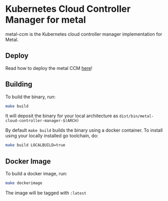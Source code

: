 # Kubernetes Cloud Controller Manager for metal

metal-ccm is the Kubernetes cloud controller manager implementation for Metal.

## Deploy

Read how to deploy the metal CCM [here](deploy/releases/)!

## Building

To build the binary, run:

```bash
make build
```

It will deposit the binary for your local architecture as `dist/bin/metal-cloud-controller-manager-$(ARCH)`

By default `make build` builds the binary using a docker container. To install using your locally installed go toolchain, do:

```bash
make build LOCALBUILD=true
```

## Docker Image

To build a docker image, run:

```bash
make dockerimage
```

The image will be tagged with `:latest`
